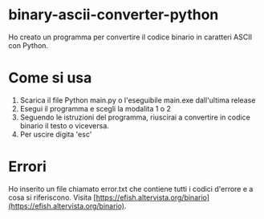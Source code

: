 # binary-ascii-converter-python
Ho creato un programma per convertire il codice binario in caratteri ASCII con Python.

# Come si usa
1. Scarica il file Python main.py o l'eseguibile main.exe dall'ultima release
2. Esegui il programma e scegli la modalita 1 o 2
3. Seguendo le istruzioni del programma, riuscirai a convertire in codice binario il testo o viceversa.
4. Per uscire digita 'esc' 

# Errori
Ho inserito un file chiamato error.txt che contiene tutti i codici d'errore e a cosa si riferiscono.
Visita [https://efish.altervista.org/binario](https://efish.altervista.org/binario).
